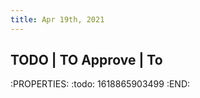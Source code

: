 ```yaml
---
title: Apr 19th, 2021
---
```


## TODO    | TO Approve | To 
:PROPERTIES:
:todo: 1618865903499
:END:
